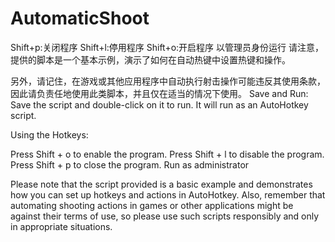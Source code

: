 # AutomaticShoot
Shift+p:关闭程序
Shift+l:停用程序
Shift+o:开启程序
以管理员身份运行
请注意，提供的脚本是一个基本示例，演示了如何在自动热键中设置热键和操作。

另外，请记住，在游戏或其他应用程序中自动执行射击操作可能违反其使用条款，因此请负责任地使用此类脚本，并且仅在适当的情况下使用。
Save and Run: Save the script and double-click on it to run. It will run as an AutoHotkey script.

Using the Hotkeys:

Press Shift + o to enable the program.
Press Shift + l to disable the program.
Press Shift + p to close the program.
Run as administrator

Please note that the script provided is a basic example and demonstrates how you can set up hotkeys and actions in AutoHotkey. 
Also, remember that automating shooting actions in games or other applications might be against their terms of use, so please use such scripts responsibly and only in appropriate situations.
